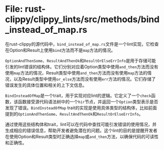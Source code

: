 # File: rust-clippy/clippy_lints/src/methods/bind_instead_of_map.rs

在rust-clippy的源代码中，`bind_instead_of_map.rs`文件是一个lint实现，它检查在Option和Result上使用`bind`方法而不是`map`方法的情况。

`OptionAndThenSome`、`ResultAndThenOk`和`ResultOrElseErrInfo`是用于存储可能引发的lint错误的结构体。它们分别对应着Option类型中使用`and_then`方法而没有使用`map`方法的情况，Result类型中使用`and_then`方法而没有使用`map`方法的情况，以及Result类型中使用`or_else`方法而没有使用`err`方法的情况。它们存储了错误发生的具体位置和相关的上下文信息。

`BindInsteadOfMap`是一个trait，用于实现对应lint的逻辑。它定义了一个`check`函数，该函数接受源代码语法树中的一个`hir`节点，并返回一个`Option`类型表示是否发现了错误。`BindInsteadOfMap` trait的实现是使用具体类型的结构体，比如前面提到的`OptionAndThenSome`、`ResultAndThenOk`和`ResultOrElseErrInfo`。

通过使用这些结构体和trait，lint可以在代码中查找可能引发错误的使用情况，并生成相应的错误信息，帮助开发者避免潜在的问题。这个lint的目的是提醒开发者在使用Option和Result类型时正确选择`map`或`and_then`方法，以确保代码的可读性和正确性。

